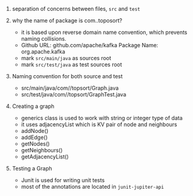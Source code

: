 1. separation of concerns between files, `src` and `test`
2. why the name of package is com.<github-name>.toposort?
   - it is based upon reverse domain name convention, which prevents naming collisions. 
   - Github URL: github.com/apache/kafka	 Package Name: org.apache.kafka
   - mark `src/main/java` as sources root
   - mark `src/test/java` as test sources root

3. Naming convention for both source and test
   - src/main/java/com/<github-name>/topsort/Graph.java
   - src/test/java/com/<github-name>/topsort/GraphTest.java

4. Creating a graph
   - generics class is used to work with string or integer type of data
   - it uses adjacencyList which is KV pair of node and neighbours
   - addNode()
   - addEdge()
   - getNodes()
   - getNeighbours()
   - getAdjacencyList()

5. Testing a Graph
   - Junit is used for writing unit tests
   - most of the annotations are located in `junit-jupiter-api`
   